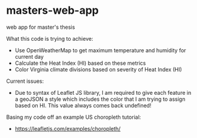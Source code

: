 # masters-web-app
web app for master's thesis

What this code is trying to achieve:
- Use OpenWeatherMap to get maximum temperature and humidity for current day
- Calculate the Heat Index (HI) based on these metrics
- Color Virginia climate divisions based on severity of Heat Index (HI)

Current issues:
- Due to syntax of Leaflet JS library, I am required to give each feature in a geoJSON a style which includes the color that I am trying to assign based on HI. This value always comes back undefined!

Basing my code off an example US choropleth tutorial:
- https://leafletjs.com/examples/choropleth/


